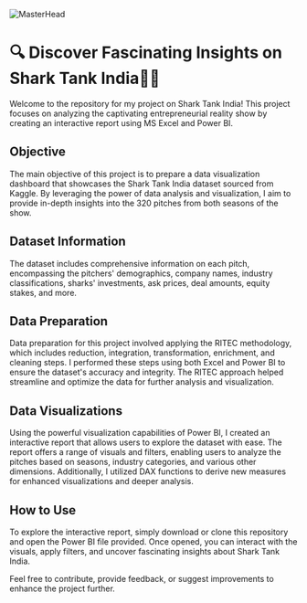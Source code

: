 ![MasterHead](https://cdn.shopify.com/s/files/1/0587/1036/0271/t/8/assets/shark-tank-collection-banner_desktop-(2)16765556615562.png?v=1676555665)
# 🔍 Discover Fascinating Insights on Shark Tank India🦈🚀

Welcome to the repository for my project on Shark Tank India! This project focuses on analyzing the captivating entrepreneurial reality show by creating an interactive report using MS Excel and Power BI.

## Objective
The main objective of this project is to prepare a data visualization dashboard that showcases the Shark Tank India dataset sourced from Kaggle. By leveraging the power of data analysis and visualization, I aim to provide in-depth insights into the 320 pitches from both seasons of the show.

## Dataset Information
The dataset includes comprehensive information on each pitch, encompassing the pitchers' demographics, company names, industry classifications, sharks' investments, ask prices, deal amounts, equity stakes, and more.

## Data Preparation 
Data preparation for this project involved applying the RITEC methodology, which includes reduction, integration, transformation, enrichment, and cleaning steps. I performed these steps using both Excel and Power BI to ensure the dataset's accuracy and integrity. The RITEC approach helped streamline and optimize the data for further analysis and visualization.

## Data Visualizations
Using the powerful visualization capabilities of Power BI, I created an interactive report that allows users to explore the dataset with ease. The report offers a range of visuals and filters, enabling users to analyze the pitches based on seasons, industry categories, and various other dimensions. Additionally, I utilized DAX functions to derive new measures for enhanced visualizations and deeper analysis.

## How to Use
To explore the interactive report, simply download or clone this repository and open the Power BI file provided. Once opened, you can interact with the visuals, apply filters, and uncover fascinating insights about Shark Tank India.

Feel free to contribute, provide feedback, or suggest improvements to enhance the project further.


